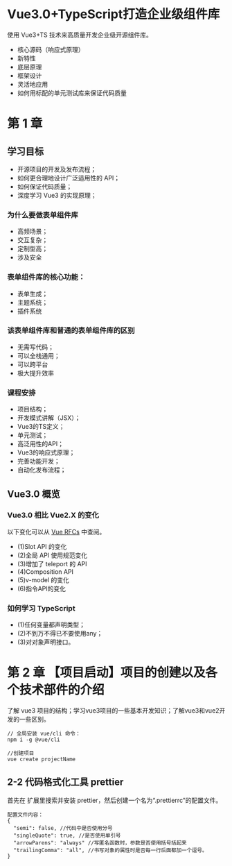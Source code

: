 # Vue3.0+TypeScript打造企业级组件库

使用 Vue3+TS 技术来高质量开发企业级开源组件库。

* 核心源码（响应式原理）
* 新特性
* 底层原理
* 框架设计
* 灵活地应用
* 如何用标配的单元测试库来保证代码质量

# 第 1 章 

## 学习目标

* 开源项目的开发及发布流程；
* 如何更合理地设计广泛适用性的 API；
* 如何保证代码质量；
* 深度学习 Vue3 的实现原理；

### 为什么要做表单组件库

* 高频场景；
* 交互复杂；
* 定制型高；
* 涉及安全

### 表单组件库的核心功能：

* 表单生成；
* 主题系统；
* 插件系统

### 该表单组件库和普通的表单组件库的区别

* 无需写代码；
* 可以全栈通用；
* 可以跨平台
* 极大提升效率

### 课程安排

* 项目结构；
* 开发模式讲解（JSX）；
* Vue3的TS定义；
* 单元测试；
* 高泛用性的API；
* Vue3的响应式原理；
* 完善功能开发；
* 自动化发布流程；


## Vue3.0 概览

### Vue3.0 相比 Vue2.X 的变化 

以下变化可以从 [Vue RFCs](https://github.com/vuejs/rfcs/tree/master/active-rfcs) 中查阅。

* (1)Slot API 的变化
* (2)全局 API 使用规范变化
* (3)增加了 teleport 的 API
* (4)Composition API
* (5)v-model 的变化
* (6)指令API的变化

### 如何学习 TypeScript

* (1)任何变量都声明类型；
* (2)不到万不得已不要使用any；
* (3)对对象声明接口。


# 第 2 章 【项目启动】项目的创建以及各个技术部件的介绍

了解 vue3 项目的结构；学习vue3项目的一些基本开发知识；了解vue3和vue2开发的一些区别。



```
// 全局安装 vue/cli 命令：
npm i -g @vue/cli

//创建项目
vue create projectName
```

## 2-2 代码格式化工具 prettier

首先在 扩展里搜索并安装 prettier，然后创建一个名为“.prettierrc”的配置文件。

```
配置文件内容：
{
  "semi": false, //代码中是否使用分号
  "singleQuote": true, //是否使用单引号
  "arrowParens": "always" //写匿名函数时，参数是否使用括号括起来
  "trailingComma": "all", //书写对象的属性时是否每一行后面都加一个逗号。
}
```



